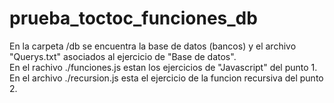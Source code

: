 # prueba_toctoc_funciones_db

En la carpeta /db se encuentra la base de datos (bancos) y el archivo "Querys.txt" asociados al ejercicio de "Base de datos".\
En el rachivo ./funciones.js estan los ejercicios de "Javascript" del punto 1.\
En el archivo ./recursion.js esta el ejercicio de la funcion recursiva del punto 2.
